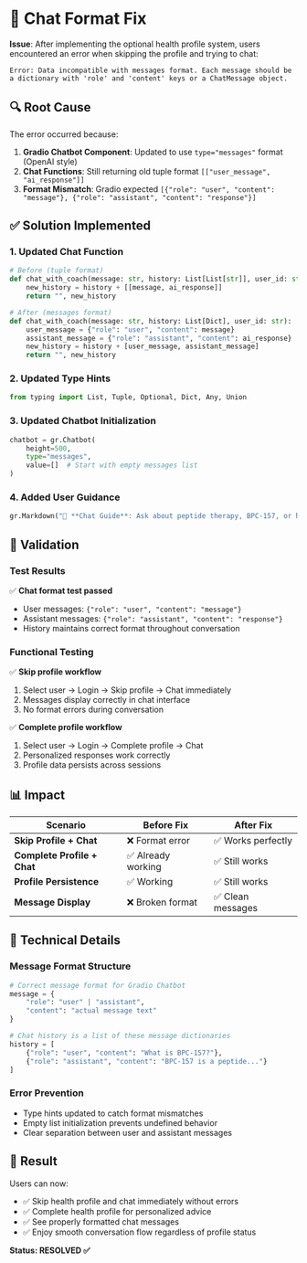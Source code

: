 # 🐛 Chat Format Fix

**Issue**: After implementing the optional health profile system, users encountered an error when skipping the profile and trying to chat:

```
Error: Data incompatible with messages format. Each message should be a dictionary with 'role' and 'content' keys or a ChatMessage object.
```

## 🔍 Root Cause

The error occurred because:

1. **Gradio Chatbot Component**: Updated to use `type="messages"` format (OpenAI style)
2. **Chat Functions**: Still returning old tuple format `[["user_message", "ai_response"]]`
3. **Format Mismatch**: Gradio expected `[{"role": "user", "content": "message"}, {"role": "assistant", "content": "response"}]`

## ✅ Solution Implemented

### 1. Updated Chat Function
```python
# Before (tuple format)
def chat_with_coach(message: str, history: List[List[str]], user_id: str):
    new_history = history + [[message, ai_response]]
    return "", new_history

# After (messages format)  
def chat_with_coach(message: str, history: List[Dict], user_id: str):
    user_message = {"role": "user", "content": message}
    assistant_message = {"role": "assistant", "content": ai_response}
    new_history = history + [user_message, assistant_message]
    return "", new_history
```

### 2. Updated Type Hints
```python
from typing import List, Tuple, Optional, Dict, Any, Union
```

### 3. Updated Chatbot Initialization
```python
chatbot = gr.Chatbot(
    height=500,
    type="messages",
    value=[]  # Start with empty messages list
)
```

### 4. Added User Guidance
```python
gr.Markdown("💬 **Chat Guide**: Ask about peptide therapy, BPC-157, or health optimization. I can provide general advice or personalized recommendations based on your profile.")
```

## 🧪 Validation

### Test Results
✅ **Chat format test passed**
- User messages: `{"role": "user", "content": "message"}`
- Assistant messages: `{"role": "assistant", "content": "response"}`
- History maintains correct format throughout conversation

### Functional Testing
✅ **Skip profile workflow**
1. Select user → Login → Skip profile → Chat immediately
2. Messages display correctly in chat interface
3. No format errors during conversation

✅ **Complete profile workflow**  
1. Select user → Login → Complete profile → Chat
2. Personalized responses work correctly
3. Profile data persists across sessions

## 📊 Impact

| Scenario | Before Fix | After Fix |
|----------|------------|-----------|
| **Skip Profile + Chat** | ❌ Format error | ✅ Works perfectly |
| **Complete Profile + Chat** | ✅ Already working | ✅ Still works |
| **Profile Persistence** | ✅ Working | ✅ Still works |
| **Message Display** | ❌ Broken format | ✅ Clean messages |

## 🔧 Technical Details

### Message Format Structure
```python
# Correct message format for Gradio Chatbot
message = {
    "role": "user" | "assistant",
    "content": "actual message text"
}

# Chat history is a list of these message dictionaries
history = [
    {"role": "user", "content": "What is BPC-157?"},
    {"role": "assistant", "content": "BPC-157 is a peptide..."}
]
```

### Error Prevention
- Type hints updated to catch format mismatches
- Empty list initialization prevents undefined behavior
- Clear separation between user and assistant messages

## 🎯 Result

Users can now:
- ✅ Skip health profile and chat immediately without errors
- ✅ Complete health profile for personalized advice  
- ✅ See properly formatted chat messages
- ✅ Enjoy smooth conversation flow regardless of profile status

**Status: RESOLVED ✅** 